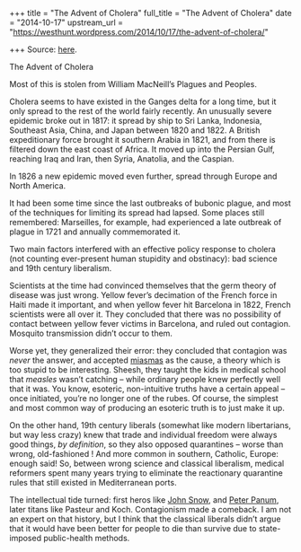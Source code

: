 +++
title = "The Advent of Cholera"
full_title = "The Advent of Cholera"
date = "2014-10-17"
upstream_url = "https://westhunt.wordpress.com/2014/10/17/the-advent-of-cholera/"

+++
Source: [here](https://westhunt.wordpress.com/2014/10/17/the-advent-of-cholera/).

The Advent of Cholera

Most of this is stolen from William MacNeill’s Plagues and Peoples.

Cholera seems to have existed in the Ganges delta for a long time, but
it only spread to the rest of the world fairly recently. An unusually
severe epidemic broke out in 1817: it spread by ship to Sri Lanka,
Indonesia, Southeast Asia, China, and Japan between 1820 and 1822. A
British expeditionary force brought it southern Arabia in 1821, and from
there is filtered down the east coast of Africa.  It moved up into the
Persian Gulf, reaching Iraq and Iran, then Syria, Anatolia, and the
Caspian.

In 1826 a new epidemic moved even further, spread through Europe and
North America.

It had been some time since the last outbreaks of bubonic plague, and
most of the techniques for limiting its spread had lapsed. Some places
still remembered: Marseilles, for example, had experienced a late
outbreak of plague in 1721 and annually commemorated it.

Two main factors interfered with an effective policy response to cholera
(not counting ever-present human stupidity and obstinacy): bad science
and 19th century liberalism.

Scientists at the time had convinced themselves that the germ theory of
disease was just wrong. Yellow fever’s decimation of the French force
in Haiti made it important, and when yellow fever hit Barcelona in 1822,
French scientists were all over it. They concluded that there was no
possibility of contact between yellow fever victims in Barcelona, and
ruled out contagion. Mosquito transmission didn’t occur to them.

Worse yet, they generalized their error: they concluded that contagion
was *never* the answer, and accepted
[miasmas](http://en.wikipedia.org/wiki/Miasma_theory) as the cause, a
theory which is too stupid to be interesting. Sheesh, they taught the
kids in medical school that *measles* wasn’t catching – while ordinary
people knew perfectly well that it was. You know, esoteric,
non-intuitive truths have a certain appeal – once initiated, you’re no
longer one of the rubes. Of course, the simplest and most common way of
producing an esoteric truth is to just make it up.

On the other hand, 19th century liberals (somewhat like modern
libertarians, but way less crazy) knew that trade and individual freedom
were always good things, *by definition*, so they also opposed
quarantines – worse than wrong, old-fashioned ! And more common in
southern, Catholic, Europe: enough said! So, between wrong science and
classical liberalism, medical reformers spent many years trying to
eliminate the reactionary quarantine rules that still existed in
Mediterranean ports.

The intellectual tide turned: first heros like [John
Snow](http://en.wikipedia.org/wiki/John_Snow_%28physician%29), and
[Peter Panum](http://en.wikipedia.org/wiki/Peter_Ludvig_Panum), later
titans like Pasteur and Koch. Contagionism made a comeback. I am not an
expert on that history, but I think that the classical liberals didn’t
argue that it would have been better for people to die than survive due
to state-imposed public-health methods.

